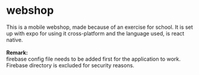 # webshop

This is a mobile webshop, made because of an exercise for school. It is set up with expo for using it cross-platform and the language used, is react native.<br/><br/>
<b>Remark:</b><br/> 
firebase config file needs to be added first for the application to work.<br/> 
Firebase directory is excluded for security reasons.
